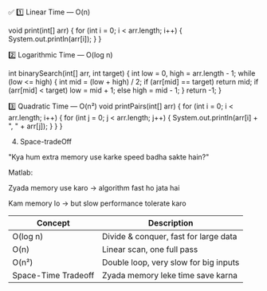 ✅ 1️⃣ Linear Time — O(n)

void print(int[] arr) {
for (int i = 0; i < arr.length; i++) {
System.out.println(arr[i]);
}
}

2️⃣ Logarithmic Time — O(log n)

int binarySearch(int[] arr, int target) {
int low = 0, high = arr.length - 1;
while (low <= high) {
int mid = (low + high) / 2;
if (arr[mid] == target) return mid;
if (arr[mid] < target) low = mid + 1;
else high = mid - 1;
}
return -1;
}

3️⃣ Quadratic Time — O(n²)
void printPairs(int[] arr) {
for (int i = 0; i < arr.length; i++) {
for (int j = 0; j < arr.length; j++) {
System.out.println(arr[i] + ", " + arr[j]);
}
}
}

4.  Space-tradeOff

"Kya hum extra memory use karke speed badha sakte hain?"

Matlab:

Zyada memory use karo → algorithm fast ho jata hai

Kam memory lo → but slow performance tolerate karo



| Concept             | Description                           |
| ------------------- | ------------------------------------- |
| O(log n)            | Divide & conquer, fast for large data |
| O(n)                | Linear scan, one full pass            |
| O(n²)               | Double loop, very slow for big inputs |
| Space-Time Tradeoff | Zyada memory leke time save karna     |
